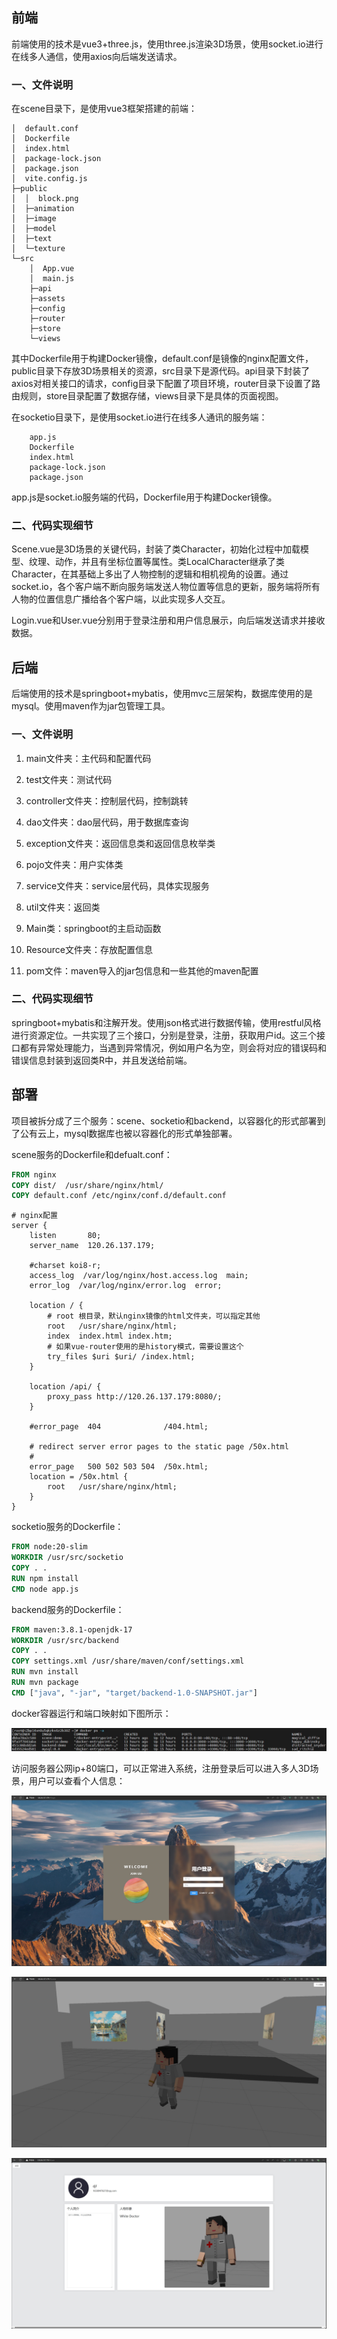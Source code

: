 ## 前端

前端使用的技术是vue3+three.js，使用three.js渲染3D场景，使用socket.io进行在线多人通信，使用axios向后端发送请求。

### 一、文件说明

在scene目录下，是使用vue3框架搭建的前端：

```shell
│  default.conf
│  Dockerfile
│  index.html
│  package-lock.json
│  package.json
│  vite.config.js
├─public
│  │  block.png
│  ├─animation
│  ├─image
│  ├─model
│  ├─text
│  └─texture
└─src
    │  App.vue
    │  main.js
    ├─api
    ├─assets
    ├─config
    ├─router
    ├─store
    └─views
```

其中Dockerfile用于构建Docker镜像，default.conf是镜像的nginx配置文件，public目录下存放3D场景相关的资源，src目录下是源代码。api目录下封装了axios对相关接口的请求，config目录下配置了项目环境，router目录下设置了路由规则，store目录配置了数据存储，views目录下是具体的页面视图。

在socketio目录下，是使用socket.io进行在线多人通讯的服务端：

```shell
    app.js
    Dockerfile
    index.html
    package-lock.json
    package.json
```

app.js是socket.io服务端的代码，Dockerfile用于构建Docker镜像。

### 二、代码实现细节

Scene.vue是3D场景的关键代码，封装了类Character，初始化过程中加载模型、纹理、动作，并且有坐标位置等属性。类LocalCharacter继承了类Character，在其基础上多出了人物控制的逻辑和相机视角的设置。通过socket.io，各个客户端不断向服务端发送人物位置等信息的更新，服务端将所有人物的位置信息广播给各个客户端，以此实现多人交互。

Login.vue和User.vue分别用于登录注册和用户信息展示，向后端发送请求并接收数据。

## 后端

后端使用的技术是springboot+mybatis，使用mvc三层架构，数据库使用的是mysql。使用maven作为jar包管理工具。

### 一、文件说明

1. main文件夹：主代码和配置代码

2. test文件夹：测试代码

3. controller文件夹：控制层代码，控制跳转

4. dao文件夹：dao层代码，用于数据库查询

5. exception文件夹：返回信息类和返回信息枚举类

6. pojo文件夹：用户实体类

7. service文件夹：service层代码，具体实现服务

8. util文件夹：返回类

9. Main类：springboot的主启动函数

10. Resource文件夹：存放配置信息

11. pom文件：maven导入的jar包信息和一些其他的maven配置

### 二、代码实现细节

springboot+mybatis和注解开发。使用json格式进行数据传输，使用restful风格进行资源定位。一共实现了三个接口，分别是登录，注册，获取用户id。这三个接口都有异常处理能力，当遇到异常情况，例如用户名为空，则会将对应的错误码和错误信息封装到返回类R中，并且发送给前端。

## 部署

项目被拆分成了三个服务：scene、socketio和backend，以容器化的形式部署到了公有云上，mysql数据库也被以容器化的形式单独部署。

scene服务的Dockerfile和defualt.conf：

```dockerfile
FROM nginx
COPY dist/  /usr/share/nginx/html/
COPY default.conf /etc/nginx/conf.d/default.conf
```

```shell
# nginx配置
server {
    listen       80;
    server_name  120.26.137.179;
 
    #charset koi8-r;
    access_log  /var/log/nginx/host.access.log  main;
    error_log  /var/log/nginx/error.log  error;
 
    location / {
        # root 根目录，默认nginx镜像的html文件夹，可以指定其他
        root   /usr/share/nginx/html;
        index  index.html index.htm;
        # 如果vue-router使用的是history模式，需要设置这个 
        try_files $uri $uri/ /index.html;
    }

    location /api/ {
        proxy_pass http://120.26.137.179:8080/;
    }
 
    #error_page  404              /404.html;
 
    # redirect server error pages to the static page /50x.html
    #
    error_page   500 502 503 504  /50x.html;
    location = /50x.html {
        root   /usr/share/nginx/html;
    }
}
```

socketio服务的Dockerfile：

```dockerfile
FROM node:20-slim
WORKDIR /usr/src/socketio
COPY . .
RUN npm install
CMD node app.js
```

backend服务的Dockerfile：

```dockerfile
FROM maven:3.8.1-openjdk-17
WORKDIR /usr/src/backend
COPY . .
COPY settings.xml /usr/share/maven/conf/settings.xml
RUN mvn install
RUN mvn package
CMD ["java", "-jar", "target/backend-1.0-SNAPSHOT.jar"]
```

docker容器运行和端口映射如下图所示：

![0](resource/0.jpg)

访问服务器公网ip+80端口，可以正常进入系统，注册登录后可以进入多人3D场景，用户可以查看个人信息：

![1](resource/1.jpg)

![2](resource/2.jpg)

![3](resource/3.jpg)